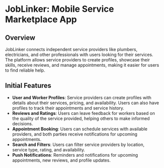 # JobLinker: Mobile Service Marketplace App

## Overview

JobLinker connects independent service providers like plumbers, electricians, and other professionals with users looking for their services. The platform allows service providers to create profiles, showcase their skills, receive reviews, and manage appointments, making it easier for users to find reliable help.

## Initial Features

- **User and Worker Profiles**: Service providers can create profiles with details about their services, pricing, and availability. Users can also have profiles to track their appointments and service history.
- **Reviews and Ratings**: Users can leave feedback for workers based on the quality of the service provided, helping others to make informed decisions.
- **Appointment Booking**: Users can schedule services with available providers, and both parties receive notifications for upcoming appointments.
- **Search and Filters**: Users can filter service providers by location, service type, rating, and availability.
- **Push Notifications**: Reminders and notifications for upcoming appointments, new reviews, and profile updates.
